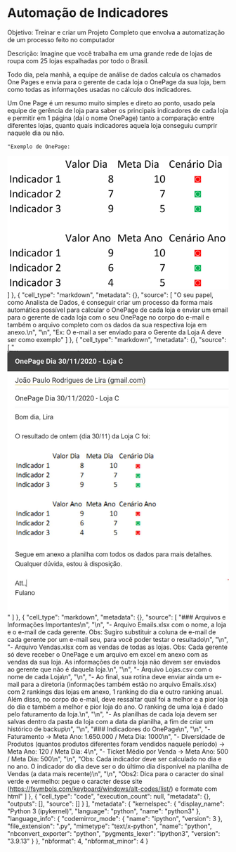 
# Automação de Indicadores

Objetivo: Treinar e criar um Projeto Completo que envolva a automatização de um processo feito no computador

Descrição:
Imagine que você trabalha em uma grande rede de lojas de roupa com 25 lojas espalhadas por todo o Brasil.

Todo dia, pela manhã, a equipe de análise de dados calcula os chamados One Pages e envia para o gerente de cada loja o OnePage da sua loja, bem como todas as informações usadas no cálculo dos indicadores.

Um One Page é um resumo muito simples e direto ao ponto, usado pela equipe de gerência de loja para saber os principais indicadores de cada loja e permitir em 1 página (daí o nome OnePage) tanto a comparação entre diferentes lojas, quanto quais indicadores aquela loja conseguiu cumprir naquele dia ou não.

    "Exemplo de OnePage:

![title](onepage.png)
   ]
  },
  {
   "cell_type": "markdown",
   "metadata": {},
   "source": [
    "O seu papel, como Analista de Dados, é conseguir criar um processo da forma mais automática possível para calcular o OnePage de cada loja e enviar um email para o gerente de cada loja com o seu OnePage no corpo do e-mail e também o arquivo completo com os dados da sua respectiva loja em anexo.\n",
    "\n",
    "Ex: O e-mail a ser enviado para o Gerente da Loja A deve ser como exemplo"
   ]
  },
  {
   "cell_type": "markdown",
   "metadata": {},
   "source": [
    "![exemplo_email](Exemplo.JPG)"
   ]
  },
  {
   "cell_type": "markdown",
   "metadata": {},
   "source": [
    "### Arquivos e Informações Importantes\n",
    "\n",
    "- Arquivo Emails.xlsx com o nome, a loja e o e-mail de cada gerente. Obs: Sugiro substituir a coluna de e-mail de cada gerente por um e-mail seu, para você poder testar o resultado\n",
    "\n",
    "- Arquivo Vendas.xlsx com as vendas de todas as lojas. Obs: Cada gerente só deve receber o OnePage e um arquivo em excel em anexo com as vendas da sua loja. As informações de outra loja não devem ser enviados ao gerente que não é daquela loja.\n",
    "\n",
    "- Arquivo Lojas.csv com o nome de cada Loja\n",
    "\n",
    "- Ao final, sua rotina deve enviar ainda um e-mail para a diretoria (informações também estão no arquivo Emails.xlsx) com 2 rankings das lojas em anexo, 1 ranking do dia e outro ranking anual. Além disso, no corpo do e-mail, deve ressaltar qual foi a melhor e a pior loja do dia e também a melhor e pior loja do ano. O ranking de uma loja é dado pelo faturamento da loja.\n",
    "\n",
    "- As planilhas de cada loja devem ser salvas dentro da pasta da loja com a data da planilha, a fim de criar um histórico de backup\n",
    "\n",
    "### Indicadores do OnePage\n",
    "\n",
    "- Faturamento -> Meta Ano: 1.650.000 / Meta Dia: 1000\n",
    "- Diversidade de Produtos (quantos produtos diferentes foram vendidos naquele período) -> Meta Ano: 120 / Meta Dia: 4\n",
    "- Ticket Médio por Venda -> Meta Ano: 500 / Meta Dia: 500\n",
    "\n",
    "Obs: Cada indicador deve ser calculado no dia e no ano. O indicador do dia deve ser o do último dia disponível na planilha de Vendas (a data mais recente)\n",
    "\n",
    "Obs2: Dica para o caracter do sinal verde e vermelho: pegue o caracter desse site (https://fsymbols.com/keyboard/windows/alt-codes/list/) e formate com html"
   ]
  },
  {
   "cell_type": "code",
   "execution_count": null,
   "metadata": {},
   "outputs": [],
   "source": []
  }
 ],
 "metadata": {
  "kernelspec": {
   "display_name": "Python 3 (ipykernel)",
   "language": "python",
   "name": "python3"
  },
  "language_info": {
   "codemirror_mode": {
    "name": "ipython",
    "version": 3
   },
   "file_extension": ".py",
   "mimetype": "text/x-python",
   "name": "python",
   "nbconvert_exporter": "python",
   "pygments_lexer": "ipython3",
   "version": "3.9.13"
  }
 },
 "nbformat": 4,
 "nbformat_minor": 4
}
